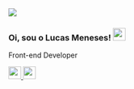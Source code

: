 <img src="https://media.licdn.com/dms/image/D4D16AQEWUysMqXtCyw/profile-displaybackgroundimage-shrink_350_1400/0/1672837018995?e=1682553600&v=beta&t=WoSz8fI4otT8w9uG7tpHbTVsOFXhWVKvm7tcfUl_7ik">

### Oi, sou o Lucas Meneses! <img src="https://media.giphy.com/media/hvRJCLFzcasrR4ia7z/giphy.gif" width="25" height="25">
Front-end Developer

<div>
  <a href="https://www.linkedin.com/in/lucas-meneses/" target="_blank">
    <img src="https://img.shields.io/badge/LinkedIn-0077B5?style=for-the-badge&logo=linkedin&logoColor=white" height="25" />
  </a>
  <a href="https://www.instagram.com/lucasnemeses/" target="_blank">
    <img src="https://img.shields.io/badge/Instagram-E4405F?style=for-the-badge&logo=instagram&logoColor=white" height="25" />
  </a>
</div>

<br>

